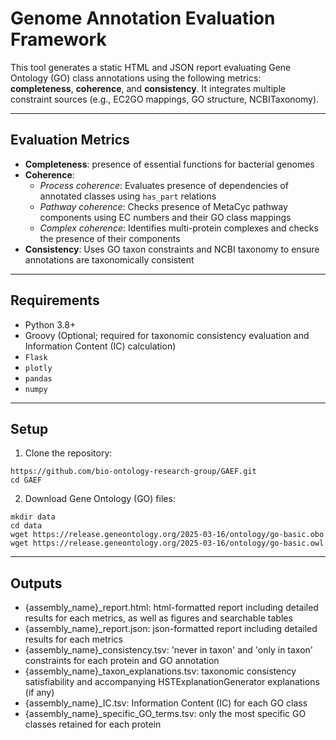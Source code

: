 # Genome Annotation Evaluation Framework

This tool generates a static HTML and JSON report evaluating Gene Ontology (GO) class annotations using the following metrics: **completeness**, **coherence**, and **consistency**. It integrates multiple constraint sources (e.g., EC2GO mappings, GO structure, NCBITaxonomy).

---

## Evaluation Metrics

- **Completeness**: presence of essential functions for bacterial genomes
- **Coherence**:
  - *Process coherence*: Evaluates presence of dependencies of annotated classes using `has_part` relations
  - *Pathway coherence*: Checks presence of MetaCyc pathway components using EC numbers and their GO class mappings
  - *Complex coherence*: Identifies multi-protein complexes and checks the presence of their components
- **Consistency**: Uses GO taxon constraints and NCBI taxonomy to ensure annotations are taxonomically consistent

---

## Requirements

- Python 3.8+
- Groovy (Optional; required for taxonomic consistency evaluation and Information Content (IC) calculation)
- `Flask`
- `plotly`
- `pandas`
- `numpy`

---

## Setup

1. Clone the repository:

```https://github.com/bio-ontology-research-group/GAEF.git```  
```cd GAEF```

2. Download Gene Ontology (GO) files:

```mkdir data```  
```cd data```  
```wget https://release.geneontology.org/2025-03-16/ontology/go-basic.obo```
```wget https://release.geneontology.org/2025-03-16/ontology/go-basic.owl```

---
## Outputs

- {assembly_name}_report.html: html-formatted report including detailed results for each metrics, as well as figures and searchable tables
- {assembly_name}_report.json: json-formatted report including detailed results for each metrics
- {assembly_name}_consistency.tsv: 'never in taxon' and 'only in taxon' constraints for each protein and GO annotation
- {assembly_name}_taxon_explanations.tsv: taxonomic consistency satisfiability and accompanying HSTExplanationGenerator explanations (if any)
- {assembly_name}_IC.tsv: Information Content (IC) for each GO class
- {assembly_name}_specific_GO_terms.tsv: only the most specific GO classes retained for each protein

